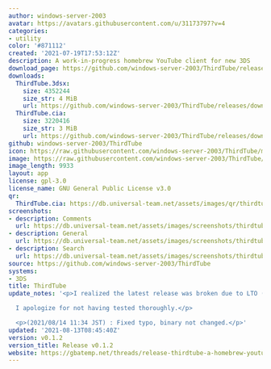 ```yaml
---
author: windows-server-2003
avatar: https://avatars.githubusercontent.com/u/31173797?v=4
categories:
- utility
color: '#871112'
created: '2021-07-19T17:53:12Z'
description: A work-in-progress homebrew YouTube client for new 3DS
download_page: https://github.com/windows-server-2003/ThirdTube/releases
downloads:
  ThirdTube.3dsx:
    size: 4352244
    size_str: 4 MiB
    url: https://github.com/windows-server-2003/ThirdTube/releases/download/v0.1.2/ThirdTube.3dsx
  ThirdTube.cia:
    size: 3220416
    size_str: 3 MiB
    url: https://github.com/windows-server-2003/ThirdTube/releases/download/v0.1.2/ThirdTube.cia
github: windows-server-2003/ThirdTube
icon: https://raw.githubusercontent.com/windows-server-2003/ThirdTube/main/resource/icon.png
image: https://raw.githubusercontent.com/windows-server-2003/ThirdTube/main/resource/banner.png
image_length: 9933
layout: app
license: gpl-3.0
license_name: GNU General Public License v3.0
qr:
  ThirdTube.cia: https://db.universal-team.net/assets/images/qr/thirdtube.cia.png
screenshots:
- description: Comments
  url: https://db.universal-team.net/assets/images/screenshots/thirdtube/comments.png
- description: General
  url: https://db.universal-team.net/assets/images/screenshots/thirdtube/general.png
- description: Search
  url: https://db.universal-team.net/assets/images/screenshots/thirdtube/search.png
source: https://github.com/windows-server-2003/ThirdTube
systems:
- 3DS
title: ThirdTube
update_notes: '<p>I realized the latest release was broken due to LTO (link time optimization).<br>

  I apologize for not having tested thoroughly.</p>

  <p>(2021/08/14 11:34 JST) : Fixed typo, binary not changed.</p>'
updated: '2021-08-13T08:45:40Z'
version: v0.1.2
version_title: Release v0.1.2
website: https://gbatemp.net/threads/release-thirdtube-a-homebrew-youtube-client-for-the-new-3ds.591696/
---
```

